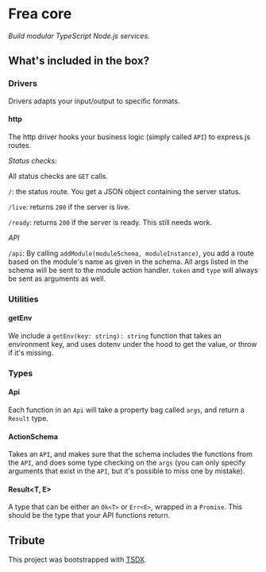 # Frea core

_Build modular TypeScript Node.js services._

## What's included in the box?

### Drivers

Drivers adapts your input/output to specific formats.

#### http

The http driver hooks your business logic (simply called `API`) to express.js routes.

*Status checks:*

All status checks are `GET` calls.

`/`: the status route. You get a JSON object containing the server status.

`/live`: returns `200` if the server is live.

`/ready`: returns `200` if the server is ready. This still needs work.

*API*

`/api`: By calling `addModule(moduleSchema, moduleInstance)`, you add a route based on the module's name as given in the schema. All args listed in the schema will be sent to the module action handler. `token` and `type` will always be sent as arguments as well.

### Utilities

#### getEnv

We include a `getEnv(key: string): string` function that takes an environment key, and uses dotenv under the hood to get the value, or throw if it's missing.

### Types

#### Api

Each function in an `Api` will take a property bag called `args`, and return a `Result` type.

#### ActionSchema<TApi extends Api>
  
Takes an `API`, and makes sure that the schema includes the functions from the `API`, and does some type checking on the `args` (you can only specify arguments that exist in the `API`, but it's possible to miss one by mistake).

#### Result<T, E>

A type that can be either an `Ok<T>` or `Err<E>`, wrapped in a `Promise`. This should be the type that your API functions return.

####

## Tribute
This project was bootstrapped with [TSDX](https://github.com/jaredpalmer/tsdx).
